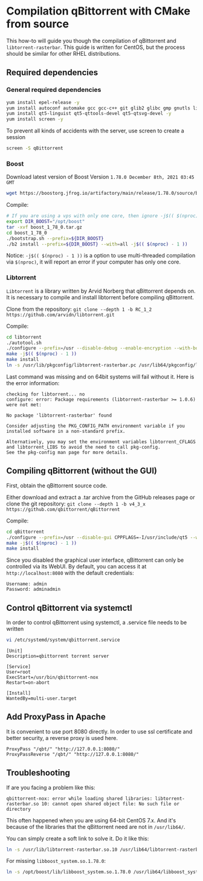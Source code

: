 # Compilation qBittorrent with CMake from source

This how-to will guide you though the compilation of qBittorrent and `` libtorrent-rasterbar ``.
This guide is written for CentOS, but the process should be similar for other RHEL distributions.

## Required dependencies

### General required dependencies

```bash
yum install epel-release -y
yum install autoconf automake gcc gcc-c++ git glib2 glibc gmp gnutls libblkid libcap libffi libgcc libgcrypt libgpg-error libicu libidn2 libmount libselinux libstdc++ libtasn1 libtool libunistring libuuid lz4-libs make nettle openssl-devel openssl-libs p11-kit pcre pcre2 qt5-qtbase systemd-libs tar wget xz-libs zlib -y
yum install qt5-linguist qt5-qttools-devel qt5-qtsvg-devel -y
yum install screen -y
```

To prevent all kinds of accidents with the server, use screen to create a session

```bash
screen -S qBittorrent
```

### Boost

Download latest version of Boost Version ``1.78.0 December 8th, 2021 03:45 GMT``

```bash
wget https://boostorg.jfrog.io/artifactory/main/release/1.78.0/source/boost_1_78_0.tar.gz
```

Compile:

```bash
# If you are using a vps with only one core, then ignore -j$(( $(nproc) - 1 )), the same below
export DIR_BOOST="/opt/boost"
tar -xvf boost_1_78_0.tar.gz
cd boost_1_78_0
./bootstrap.sh --prefix=${DIR_BOOST}
./b2 install --prefix=${DIR_BOOST} --with=all -j$(( $(nproc) - 1 ))
```

Notice: ``-j$(( $(nproc) - 1 ))`` is a option to use multi-threaded compilation via ``$(nproc)``, it will report an error if your computer has only one core.

### Libtorrent

`` Libtorrent `` is a library written by Arvid Norberg that qBittorrent depends on. It is necessary to compile and install libtorrent before compiling qBittorrent.

Clone from the repository:  ``git clone --depth 1 -b RC_1_2 https://github.com/arvidn/libtorrent.git``

Compile:

```bash
cd libtorrent
./autotool.sh
./configure --prefix=/usr --disable-debug --enable-encryption --with-boost=${DIR_BOOST}
make -j$(( $(nproc) - 1 ))
make install
ln -s /usr/lib/pkgconfig/libtorrent-rasterbar.pc /usr/lib64/pkgconfig/libtorrent-rasterbar.pc
```

Last command was missing and on 64bit systems will fail without it. Here is the error information:

```
checking for libtorrent... no
configure: error: Package requirements (libtorrent-rasterbar >= 1.0.6) were not met:

No package 'libtorrent-rasterbar' found

Consider adjusting the PKG_CONFIG_PATH environment variable if you
installed software in a non-standard prefix.

Alternatively, you may set the environment variables libtorrent_CFLAGS
and libtorrent_LIBS to avoid the need to call pkg-config.
See the pkg-config man page for more details.
```

## Compiling qBittorrent (without the GUI)

First, obtain the qBittorrent source code.

Either download and extract a .tar archive from the GitHub releases page or clone the git repository: ``git clone --depth 1 -b v4_3_x https://github.com/qbittorrent/qBittorrent``

Compile:

```bash
cd qBittorrent
./configure --prefix=/usr --disable-gui CPPFLAGS=-I/usr/include/qt5 --with-boost=${DIR_BOOST}
make -j$(( $(nproc) - 1 ))
make install
```

Since you disabled the graphical user interface, qBittorrent can only be controlled via its WebUI. By default, you can access it at ``http://localhost:8080`` with the default credentials:

```
Username: admin
Password: adminadmin
```

## Control qBittorrent via systemctl

In order to control qBittorrent using systemctl, a .service file needs to be written
```bash
vi /etc/systemd/system/qbittorrent.service
```

```
[Unit]
Description=qbittorrent torrent server

[Service]
User=root
ExecStart=/usr/bin/qbittorrent-nox
Restart=on-abort

[Install]
WantedBy=multi-user.target
```

## Add ProxyPass in Apache

It is convenient to use port 8080 directly. In order to use ssl certificate and better security, a reverse proxy is used here.

```
ProxyPass "/qbt/" "http://127.0.0.1:8080/"
ProxyPassReverse "/qbt/" "http://127.0.0.1:8080/"
```

## Troubleshooting

If are you facing a problem like this:

```
qbittorrent-nox: error while loading shared libraries: libtorrent-rasterbar.so 10: cannot open shared object file: No such file or directory
```

This often happened when you are using 64-bit CentOS 7.x. And it's because of the libraries that the qBittorrent need are not in ``/usr/lib64/``.

You can simply create a soft link to solve it. Do it like this:

```bash
ln -s /usr/lib/libtorrent-rasterbar.so.10 /usr/lib64/libtorrent-rasterbar.so.10
```

For missing ``libboost_system.so.1.78.0``:

```bash
ln -s /opt/boost/lib/libboost_system.so.1.78.0 /usr/lib64/libboost_system.so.1.78.0
```
